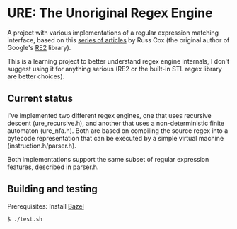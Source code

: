 # URE: The Unoriginal Regex Engine

A project with various implementations of a regular expression matching interface, based on this
[series of articles](https://swtch.com/~rsc/regexp/) by Russ Cox (the original author of
Google's [RE2](https://github.com/google/re2/) library).

This is a learning project to better understand regex engine internals, I don't suggest using it for
anything serious (RE2 or the built-in STL regex library are better choices).

## Current status
I've implemented two different regex engines, one that uses recursive descent (ure_recursive.h), and
another that uses a non-deterministic finite automaton (ure_nfa.h). Both are based on compiling the
source regex into a bytecode representation that can be executed by a simple virtual machine
(instruction.h/parser.h).

Both implementations support the same subset of regular expression features, described in parser.h.

## Building and testing

Prerequisites: Install [Bazel](https://bazel.build/install)

```shell
$ ./test.sh
```
